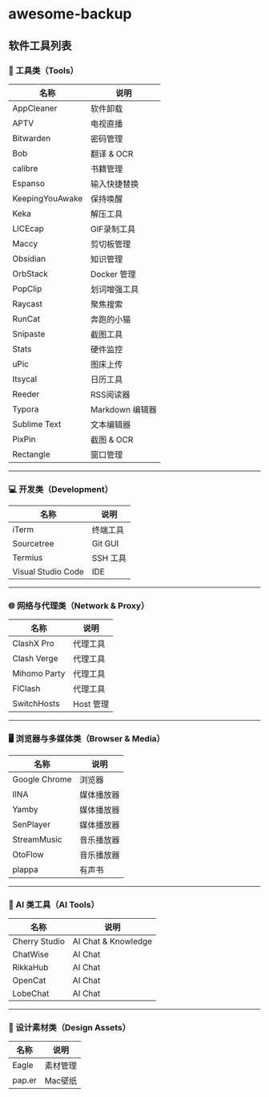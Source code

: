 # awesome-backup

## 软件工具列表

### 🧰 工具类（Tools）

| 名称                | 说明           |
|---------------------|----------------|
| AppCleaner          | 软件卸载       |
| APTV                | 电视直播       |
| Bitwarden           | 密码管理       |
| Bob                 | 翻译 & OCR    |
| calibre             | 书籍管理       |
| Espanso             | 输入快捷替换    |
| KeepingYouAwake     | 保持唤醒       |
| Keka                | 解压工具       |
| LICEcap             | GIF录制工具    |
| Maccy               | 剪切板管理     |
| Obsidian            | 知识管理       |
| OrbStack            | Docker 管理   |
| PopClip             | 划词增强工具    |
| Raycast             | 聚焦搜索       |
| RunCat              | 奔跑的小猫     |
| Snipaste            | 截图工具       |
| Stats               | 硬件监控       |
| uPic                | 图床上传       |
| Itsycal             | 日历工具       |
| Reeder              | RSS阅读器      |
| Typora              | Markdown 编辑器|
| Sublime Text        | 文本编辑器     |
| PixPin              | 截图 & OCR    |
| Rectangle           | 窗口管理       |

---

### 💻 开发类（Development）

| 名称                | 说明           |
|---------------------|----------------|
| iTerm               | 终端工具       |
| Sourcetree          | Git GUI        |
| Termius             | SSH 工具       |
| Visual Studio Code  | IDE            |

---

### 🌐 网络与代理类（Network & Proxy）

| 名称                | 说明           |
|---------------------|----------------|
| ClashX Pro          | 代理工具       |
| Clash Verge         | 代理工具       |
| Mihomo Party        | 代理工具       |
| FlClash             | 代理工具       |
| SwitchHosts         | Host 管理     |

---

### 🖥️ 浏览器与多媒体类（Browser & Media）

| 名称                | 说明           |
|---------------------|----------------|
| Google Chrome       | 浏览器         |
| IINA                | 媒体播放器     |
| Yamby               | 媒体播放器     |
| SenPlayer           | 媒体播放器     |
| StreamMusic         | 音乐播放器     |
| OtoFlow             | 音乐播放器     |
| plappa              | 有声书        |

---

### 🤖 AI 类工具（AI Tools）

| 名称                | 说明           |
|---------------------|----------------|
| Cherry Studio       | AI Chat & Knowledge |
| ChatWise            | AI Chat       |
| RikkaHub            | AI Chat        |
| OpenCat             | AI Chat        |
| LobeChat            | AI Chat        |

---

### 🎨 设计素材类（Design Assets）

| 名称                | 说明           |
|---------------------|----------------|
| Eagle               | 素材管理       |
| pap.er              | Mac壁纸       |
